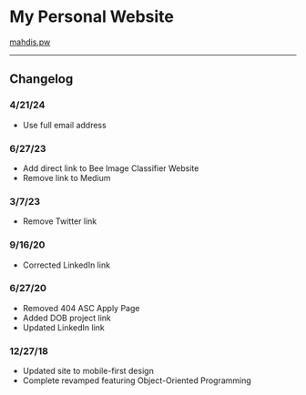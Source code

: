 # My Personal Website

[mahdis.pw](https://shaddyjr.github.io/mahdiSite)

---

## Changelog

### 4/21/24

- Use full email address

### 6/27/23

- Add direct link to Bee Image Classifier Website
- Remove link to Medium

### 3/7/23

- Remove Twitter link

### 9/16/20

- Corrected LinkedIn link

### 6/27/20

- Removed 404 ASC Apply Page
- Added DOB project link
- Updated LinkedIn link

### 12/27/18

- Updated site to mobile-first design
- Complete revamped featuring Object-Oriented Programming

